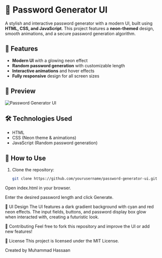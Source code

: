 # 🔐 Password Generator UI  

A stylish and interactive password generator with a modern UI, built using **HTML, CSS, and JavaScript**. This project features a **neon-themed** design, smooth animations, and a secure password generation algorithm.  

## 🚀 Features  
- **Modern UI** with a glowing neon effect  
- **Random password generation** with customizable length  
- **Interactive animations** and hover effects  
- **Fully responsive** design for all screen sizes  

## 📸 Preview  
![Password Generator UI](preview-image.png)  

## 🛠️ Technologies Used  
- HTML  
- CSS (Neon theme & animations)  
- JavaScript (Random password generation)  

## 📂 How to Use  
1. Clone the repository:  
   ```bash
   git clone https://github.com/yourusername/password-generator-ui.git
Open index.html in your browser.

Enter the desired password length and click Generate.

🎨 UI Design
The UI features a dark gradient background with cyan and red neon effects. The input fields, buttons, and password display box glow when interacted with, creating a futuristic look.

🌟 Contributing
Feel free to fork this repository and improve the UI or add new features!

📜 License
This project is licensed under the MIT License.

Created by Muhammad Hassaan
